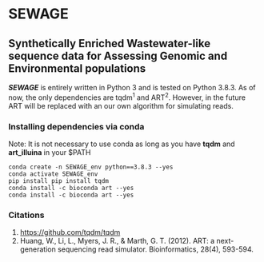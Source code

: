 # SEWAGE

## Synthetically Enriched Wastewater-like sequence data for Assessing Genomic and Environmental populations

***SEWAGE*** is entirely written in Python 3 and is tested on Python 3.8.3. As of now, the only dependencies 
are tqdm<sup>1</sup> and ART<sup>2</sup>. However, in the future ART will 
be replaced with an our own algorithm for simulating reads.

### Installing dependencies via conda
Note: It is not necessary to use conda as long as you have **tqdm** and **art_illuina** in your $PATH
```
conda create -n SEWAGE_env python==3.8.3 --yes
conda activate SEWAGE_env
pip install pip install tqdm
conda install -c bioconda art --yes
conda install -c bioconda art --yes
```
### Citations

1. https://github.com/tqdm/tqdm
2. Huang, W., Li, L., Myers, J. R., & Marth, G. T. (2012). ART: a next-generation sequencing read simulator. Bioinformatics, 28(4), 593-594.